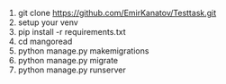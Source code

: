 1. git clone https://github.com/EmirKanatov/Testtask.git
2. setup your venv
3. pip install -r requirements.txt
4. cd mangoread
5. python manage.py makemigrations
6. python manage.py migrate
7. python manage.py runserver